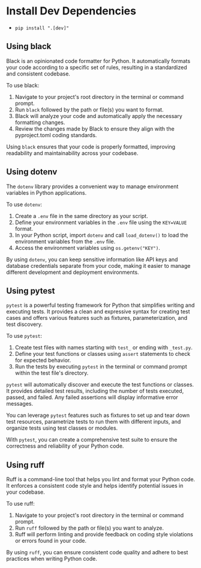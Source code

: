 # Install Dev Dependencies

- `pip install ".[dev]"`

## Using black

Black is an opinionated code formatter for Python. It automatically formats your code according to a specific set of rules, resulting in a standardized and consistent codebase.

To use black:

1. Navigate to your project's root directory in the terminal or command prompt.
2. Run `black` followed by the path or file(s) you want to format.
3. Black will analyze your code and automatically apply the necessary formatting changes.
4. Review the changes made by Black to ensure they align with the pyproject.toml coding standards.

Using `black` ensures that your code is properly formatted, improving readability and maintainability across your codebase.

## Using dotenv

The `dotenv` library provides a convenient way to manage environment variables in Python applications.

To use `dotenv`:

1. Create a `.env` file in the same directory as your script.
2. Define your environment variables in the `.env` file using the `KEY=VALUE` format.
3. In your Python script, import `dotenv` and call `load_dotenv()` to load the environment variables from the `.env` file.
4. Access the environment variables using `os.getenv("KEY")`.

By using `dotenv`, you can keep sensitive information like API keys and database credentials separate from your code, making it easier to manage different development and deployment environments.

## Using pytest

`pytest` is a powerful testing framework for Python that simplifies writing and executing tests. It provides a clean and expressive syntax for creating test cases and offers various features such as fixtures, parameterization, and test discovery.

To use `pytest`:

1. Create test files with names starting with `test_` or ending with `_test.py`.
2. Define your test functions or classes using `assert` statements to check for expected behavior.
3. Run the tests by executing `pytest` in the terminal or command prompt within the test file's directory.

`pytest` will automatically discover and execute the test functions or classes. It provides detailed test results, including the number of tests executed, passed, and failed. Any failed assertions will display informative error messages.

You can leverage `pytest` features such as fixtures to set up and tear down test resources, parametrize tests to run them with different inputs, and organize tests using test classes or modules.

With `pytest`, you can create a comprehensive test suite to ensure the correctness and reliability of your Python code.

## Using ruff

Ruff is a command-line tool that helps you lint and format your Python code. It enforces a consistent code style and helps identify potential issues in your codebase.

To use ruff:

1. Navigate to your project's root directory in the terminal or command prompt.
2. Run `ruff` followed by the path or file(s) you want to analyze.
3. Ruff will perform linting and provide feedback on coding style violations or errors found in your code.

By using `ruff`, you can ensure consistent code quality and adhere to best practices when writing Python code.

